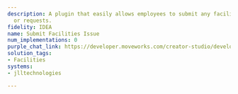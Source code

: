 ```yaml
---
description: A plugin that easily allows employees to submit any facilities issues
  or requests.
fidelity: IDEA
name: Submit Facilities Issue
num_implementations: 0
purple_chat_link: https://developer.moveworks.com/creator-studio/developer-tools/purple-chat-builder/?workspace=%7B%22title%22%3A%22My+Workspace%22%2C%22botSettings%22%3A%7B%7D%2C%22mocks%22%3A%5B%7B%22id%22%3A6991%2C%22title%22%3A%22Mock+1%22%2C%22transcript%22%3A%7B%22settings%22%3A%7B%22colorStyle%22%3A%22LIGHT%22%2C%22startTime%22%3A%2211%3A43+AM%22%2C%22defaultPerson%22%3A%22GWEN%22%2C%22editable%22%3Atrue%7D%2C%22messages%22%3A%5B%7B%22from%22%3A%22USER%22%2C%22text%22%3A%22There%27s+a+leaking+pipe+in+the+second-floor+bathroom.%22%7D%2C%7B%22from%22%3A%22ANNOTATION%22%2C%22text%22%3A%22%3Cp%3E%E2%9C%85+Working+on+%3Cb%3ELeaking+Pipe+Second+Floor+Bathroom%3C%2Fb%3E%3Cbr%3E%E2%8F%B3+Calling+Plugin+%3Cb%3ESubmit+Facilities+Issue%3C%2Fb%3E%3C%2Fp%3E%22%7D%2C%7B%22from%22%3A%22BOT%22%2C%22text%22%3A%22Got+it.+How+urgent+would+you+say+this+issue+is%3F%22%7D%2C%7B%22from%22%3A%22USER%22%2C%22text%22%3A%22It%27s+quite+urgent%2C+water+is+leaking+onto+the+floor.%22%7D%2C%7B%22from%22%3A%22BOT%22%2C%22text%22%3A%22Thank+you+for+reporting+this.+I%27ve+submitted+the+issue+as+urgent+with+the+description+%27leaking+pipe+in+the+second-floor+bathroom%27.+Your+ticket+number+is+%2312345.+Our+facilities+team+will+address+this+as+soon+as+possible.+Is+there+anything+else+I+can+do+for+you%3F%22%7D%5D%7D%7D%5D%7D
solution_tags:
- Facilities
systems:
- jlltechnologies

---
```

